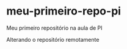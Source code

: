 # meu-primeiro-repo-pi
Meu primeiro repositório na aula de PI 

Alterando o repositório remotamente 
